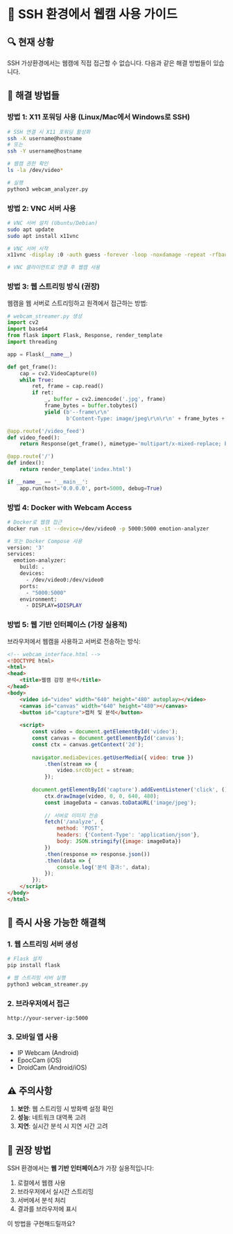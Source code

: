 # 🎥 SSH 환경에서 웹캠 사용 가이드

## 🔍 현재 상황
SSH 가상환경에서는 웹캠에 직접 접근할 수 없습니다. 다음과 같은 해결 방법들이 있습니다.

## 🔧 해결 방법들

### 방법 1: X11 포워딩 사용 (Linux/Mac에서 Windows로 SSH)
```bash
# SSH 연결 시 X11 포워딩 활성화
ssh -X username@hostname
# 또는
ssh -Y username@hostname

# 웹캠 권한 확인
ls -la /dev/video*

# 실행
python3 webcam_analyzer.py
```

### 방법 2: VNC 서버 사용
```bash
# VNC 서버 설치 (Ubuntu/Debian)
sudo apt update
sudo apt install x11vnc

# VNC 서버 시작
x11vnc -display :0 -auth guess -forever -loop -noxdamage -repeat -rfbauth /home/user/.vnc/passwd -rfbport 5900 -shared

# VNC 클라이언트로 연결 후 웹캠 사용
```

### 방법 3: 웹 스트리밍 방식 (권장)
웹캠을 웹 서버로 스트리밍하고 원격에서 접근하는 방법:

```python
# webcam_streamer.py 생성
import cv2
import base64
from flask import Flask, Response, render_template
import threading

app = Flask(__name__)

def get_frame():
    cap = cv2.VideoCapture(0)
    while True:
        ret, frame = cap.read()
        if ret:
            _, buffer = cv2.imencode('.jpg', frame)
            frame_bytes = buffer.tobytes()
            yield (b'--frame\r\n'
                   b'Content-Type: image/jpeg\r\n\r\n' + frame_bytes + b'\r\n')

@app.route('/video_feed')
def video_feed():
    return Response(get_frame(), mimetype='multipart/x-mixed-replace; boundary=frame')

@app.route('/')
def index():
    return render_template('index.html')

if __name__ == '__main__':
    app.run(host='0.0.0.0', port=5000, debug=True)
```

### 방법 4: Docker with Webcam Access
```bash
# Docker로 웹캠 접근
docker run -it --device=/dev/video0 -p 5000:5000 emotion-analyzer

# 또는 Docker Compose 사용
version: '3'
services:
  emotion-analyzer:
    build: .
    devices:
      - /dev/video0:/dev/video0
    ports:
      - "5000:5000"
    environment:
      - DISPLAY=$DISPLAY
```

### 방법 5: 웹 기반 인터페이스 (가장 실용적)
브라우저에서 웹캠을 사용하고 서버로 전송하는 방식:

```html
<!-- webcam_interface.html -->
<!DOCTYPE html>
<html>
<head>
    <title>웹캠 감정 분석</title>
</head>
<body>
    <video id="video" width="640" height="480" autoplay></video>
    <canvas id="canvas" width="640" height="480"></canvas>
    <button id="capture">캡처 및 분석</button>
    
    <script>
        const video = document.getElementById('video');
        const canvas = document.getElementById('canvas');
        const ctx = canvas.getContext('2d');
        
        navigator.mediaDevices.getUserMedia({ video: true })
            .then(stream => {
                video.srcObject = stream;
            });
        
        document.getElementById('capture').addEventListener('click', () => {
            ctx.drawImage(video, 0, 0, 640, 480);
            const imageData = canvas.toDataURL('image/jpeg');
            
            // 서버로 이미지 전송
            fetch('/analyze', {
                method: 'POST',
                headers: {'Content-Type': 'application/json'},
                body: JSON.stringify({image: imageData})
            })
            .then(response => response.json())
            .then(data => {
                console.log('분석 결과:', data);
            });
        });
    </script>
</body>
</html>
```

## 🚀 즉시 사용 가능한 해결책

### 1. 웹 스트리밍 서버 생성
```bash
# Flask 설치
pip install flask

# 웹 스트리밍 서버 실행
python3 webcam_streamer.py
```

### 2. 브라우저에서 접근
```
http://your-server-ip:5000
```

### 3. 모바일 앱 사용
- IP Webcam (Android)
- EpocCam (iOS)
- DroidCam (Android/iOS)

## ⚠️ 주의사항

1. **보안**: 웹 스트리밍 시 방화벽 설정 확인
2. **성능**: 네트워크 대역폭 고려
3. **지연**: 실시간 분석 시 지연 시간 고려

## 🎯 권장 방법

SSH 환경에서는 **웹 기반 인터페이스**가 가장 실용적입니다:

1. 로컬에서 웹캠 사용
2. 브라우저에서 실시간 스트리밍
3. 서버에서 분석 처리
4. 결과를 브라우저에 표시

이 방법을 구현해드릴까요?
